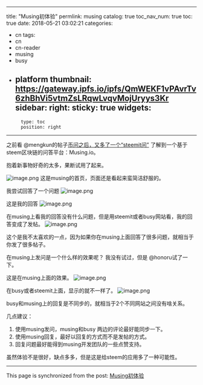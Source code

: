 
---
title: "Musing初体验"
permlink: musing
catalog: true
toc_nav_num: true
toc: true
date: 2018-05-21 03:02:21
categories:
- cn
tags:
- cn
- cn-reader
- musing
- busy
- platform
thumbnail: https://gateway.ipfs.io/ipfs/QmWEKF1vPAvrTv6zhBhVi5vtmZsLRqwLvqvMojUryys3Kr
sidebar:
    right:
        sticky: true
widgets:
    -
        type: toc
        position: right
---


之前看 @mengkun的帖子[币问之后，又多了一个“steemit问”](https://busy.org/@mengkun/3ovtni-steemit) 了解到一个基于steem区块链的问答平台：Musing.io。

抱着新事物好奇的太多，果断试用了起来。

![image.png](https://gateway.ipfs.io/ipfs/QmWEKF1vPAvrTv6zhBhVi5vtmZsLRqwLvqvMojUryys3Kr)
这是musing的首页，页面还是看起来蛮简洁舒服的。

我尝试回答了一个问题
![image.png](https://gateway.ipfs.io/ipfs/QmQhMr8UpbQsya2K4fHEXHjz6WCiHqQXVDCeyND3qykWEX)

这是我的回答
![image.png](https://gateway.ipfs.io/ipfs/QmWZCPxXL7SuREBQMcugx9SexuC26JecLW2PpLGwYk4nRc)

在musing上看我的回答没有什么问题，但是用steemit或者busy网站看，我的回答变成了发帖。
![image.png](https://gateway.ipfs.io/ipfs/QmcYtoyRkHuSABuYXz6HvmWMXNAi4rt74xeZvPgdTbCGKo)

这个是我不太喜欢的一点，因为如果你在musing上面回答了很多问题，就相当于你发了很多帖子。

在musing上发问是一个什么样的效果呢？
我没有试过，但是 @honoru试了一下。

这是在musing上面的效果。
![image.png](https://gateway.ipfs.io/ipfs/QmVeGZSHmNCP6ZdYERD74vourngDqnti1EyEykMR7NzyPv)

在busy或者steemit上面，显示的就不一样了。
![image.png](https://gateway.ipfs.io/ipfs/QmR9k2RbA7ZVNuv5uvEba9q13bPM241h1KXhpK4q9heojC)

busy和musing上的回复是不同步的，就相当于2个不同网站之间没有啥关系。

几点建议：
1. 使用musing发问，musing和busy 两边的评论最好能同步一下。
2. 使用musing回复，最好以回复的方式而不是发帖的方式。
3. 回复问题最好能得到musing开发团队的一些点赞支持。

虽然体验不是很好，缺点多多，但是这是给steem的应用多了一种可能性。


- - -

This page is synchronized from the post: [Musing初体验](https://steemit.com/@ericet/musing)
